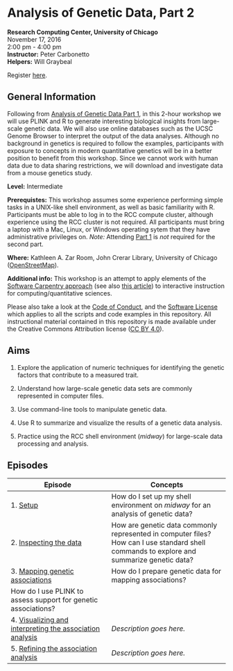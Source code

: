 # Analysis of Genetic Data, Part 2
**Research Computing Center, University of Chicago**<br>
November 17, 2016<br>
2:00 pm - 4:00 pm<br>
**Instructor:** Peter Carbonetto<br>
**Helpers:** Will Graybeal

Register [here](https://training.uchicago.edu/course_detail.cfm?course_id=1715).

## General Information

Following from [Analysis of Genetic Data
Part 1](https://github.com/pcarbo/genetic-data-analysis-rcc-1), in this
2-hour workshop we will use PLINK and R to generate interesting
biological insights from large-scale genetic data. We will also use
online databases such as the UCSC Genome Browser to interpret the
output of the data analyses. Although no background in genetics is
required to follow the examples, participants with exposure to
concepts in modern quantitative genetics will be in a better position
to benefit from this workshop. Since we cannot work with human data
due to data sharing restrictions, we will download and investigate
data from a mouse genetics study.

**Level:** Intermediate

**Prerequistes:** This workshop assumes some experience performing
simple tasks in a UNIX-like shell environment, as well as basic
familiarity with R. Participants must be able to log in to the RCC
compute cluster, although experience using the RCC cluster is not
required. All participants must bring a laptop with a Mac, Linux, or
Windows operating sytem that they have administrative privileges on.
*Note:* Attending
[Part 1](https://github.com/pcarbo/genetic-data-analysis-rcc-1) is
*not* required for the second part.

**Where:** Kathleen A. Zar Room, John Crerar Library, University of
  Chicago ([OpenStreetMap](https://www.openstreetmap.org/search?query=john%20crerar%20library#map=18/41.79053/-87.60282)).

**Additional info:** This workshop is an attempt to apply elements of
the
[Software Carpentry approach](http://software-carpentry.org/lessons)
(see also
[this article](http://dx.doi.org/10.12688/f1000research.3-62.v2)) to
interactive instruction for computing/quantitative sciences.

Please also take a look at the [Code of Conduct](conduct.md), and the
[Software License](LICENSE) which applies to all the scripts and code
examples in this repository. All instructional material contained in
this repository is made available under the Creative Commons
Attribution license
([CC BY 4.0](https://creativecommons.org/licenses/by/4.0)).

## Aims

1. Explore the application of numeric techniques for identifying
the genetic factors that contribute to a measured trait.

2. Understand how large-scale genetic data sets are commonly
represented in computer files.

3. Use command-line tools to manipulate genetic data.

4. Use R to summarize and visualize the results of a genetic data
analysis.

5. Practice using the RCC shell environment (*midway*) for large-scale
data processing and analysis.

## Episodes

| Episode | Concepts |
| --- | --- |
| 1. [Setup](episodes/01-setup.md) | How do I set up my shell environment on *midway* for an analysis of genetic data? |
| 2. [Inspecting the data](episodes/02-explore-data.md) | How are genetic data commonly represented in computer files?<br>How can I use standard shell commands to explore and summarize genetic data? |
| 3. [Mapping genetic associations](episodes/03-map-testis.md) | How do I prepare genetic data for mapping associations?<br>
How do I use PLINK to assess support for genetic associations? |
| 4. [Visualizing and interpreting the association analysis](episodes/04-plot-genomewide-scan.md) | *Description goes here.* |
| 5. [Refining the association analysis](episodes/05-map-testis-2.md) | *Description goes here.* |
